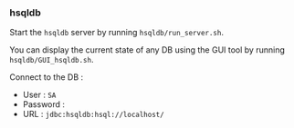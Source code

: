 ### hsqldb

Start the ``hsqldb`` server by running ``hsqldb/run_server.sh``.

You can display the current state of any DB using the GUI tool by running ``hsqldb/GUI_hsqldb.sh``.

Connect to the DB :

- User : ``SA``
- Password : 
- URL : ``jdbc:hsqldb:hsql://localhost/``
